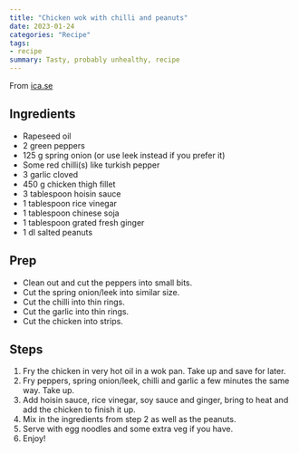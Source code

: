```yaml
---
title: "Chicken wok with chilli and peanuts"
date: 2023-01-24
categories: "Recipe"
tags:
- recipe
summary: Tasty, probably unhealthy, recipe
---
```


From [ica.se](https://www.ica.se/recept/wokad-kyckling-med-chili-och-jordnotter-718465/)

## Ingredients
* Rapeseed oil
* 2 green peppers
* 125 g spring onion (or use leek instead if you prefer it)
* Some red chilli(s) like turkish pepper
* 3 garlic cloved
* 450 g chicken thigh fillet
* 3 tablespoon hoisin sauce
* 1 tablespoon rice vinegar
* 1 tablespoon chinese soja
* 1 tablespoon grated fresh ginger
* 1 dl salted peanuts

## Prep
* Clean out and cut the peppers into small bits.
* Cut the spring onion/leek into similar size.
* Cut the chilli into thin rings.
* Cut the garlic into thin rings.
* Cut the chicken into strips.

## Steps
1. Fry the chicken in very hot oil in a wok pan. Take up and save for later.
2. Fry peppers, spring onion/leek, chilli and garlic a few minutes the same way. Take up.
3. Add hoisin sauce, rice vinegar, soy sauce and ginger, bring to heat and add the chicken to finish it up.
4. Mix in the ingredients from step 2 as well as the peanuts.
5. Serve with egg noodles and some extra veg if you have.
6. Enjoy!
